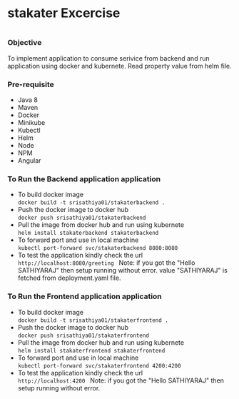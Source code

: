 <h1> stakater Excercise <h1>

<h3>Objective</h3>
    To implement application to consume serivice from backend and run application using docker and kubernete. 
    Read property value from helm file.
    
<h3> Pre-requisite</h3>
  <ul>
  <li>Java 8</li>
    <li>Maven</li>
    <li>Docker</li>
    <li>Minikube</li>
    <li>Kubectl</li>
    <li>Helm</li>
    <li>Node</li>
    <li>NPM</li>
    <li>Angular</li>
  </ul>
  
  <h3>To Run the Backend application application</h3>
      <ul>
        <li>To build docker image <br>
          <code>docker build -t srisathiya01/stakaterbackend .</code>
        </li>
        <li>Push the docker image to docker hub <br>
          <code>docker push srisathiya01/stakaterbackend</code>
        </li>
        <li>Pull the image from docker hub and run using kubernete
          <br>
          <code>helm install stakaterbackend stakaterbackend </code>
        </li>
        <li>To forward port and use in local machine
          <br>
          <code>kubectl port-forward svc/stakaterbackend 8080:8080 </code>          
        </li>
        <li>To test the application kindly check the url
          <br>
          <code>http://localhost:8080/greeting </code>
          Note: if you got the "Hello SATHIYARAJ" then setup running without error.
          value "SATHIYARAJ" is fetched from deployment.yaml file.
        </li>
  </ul>
  
  <h3>To Run the Frontend application application</h3>
      <ul>
        <li>To build docker image <br>
          <code>docker build -t srisathiya01/stakaterfrontend .</code>
        </li>
        <li>Push the docker image to docker hub <br>
          <code>docker push srisathiya01/stakaterfrontend</code>
        </li>
        <li>Pull the image from docker hub and run using kubernete
          <br>
          <code>helm install stakaterfrontend stakaterfrontend </code>
        </li>
        <li>To forward port and use in local machine
          <br>
          <code>kubectl port-forward svc/stakaterfrontend 4200:4200 </code>          
        </li>
        <li>To test the application kindly check the url
          <br>
          <code>http://localhost:4200 </code>
          Note: if you got the "Hello SATHIYARAJ" then setup running without error.          
        </li>
  </ul>
  

